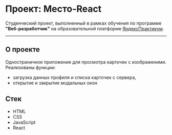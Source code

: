 # Проект: Место-React

Студенческий проект, выполненный в рамках обучения по программе **"Веб-разработчик"** на образовательной платформе [ЯндексПрактикум](https://practicum.yandex.ru/).

---
## О проекте

Oдностраничное приложение для просмотра карточек с изображеними. 
Реализованы функции: 
- загрузка данных профиля и списка карточек с сервера,
- открытие и закрытие модальных окон
## Стек

- HTML
- CSS
- JavaScript
- React

